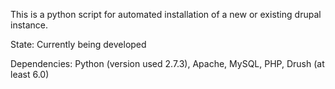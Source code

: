 This is a python script for automated installation of a new or existing drupal instance.

State: Currently being developed
  
  Dependencies:
    Python (version used 2.7.3), Apache, MySQL, PHP, Drush (at least 6.0)
